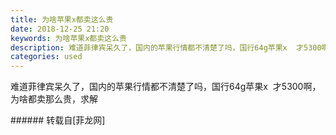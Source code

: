 ```yaml
---
title: 为啥苹果x都卖这么贵
date: 2018-12-25 21:20
keywords: 为啥苹果x都卖这么贵
description: 难道菲律宾呆久了，国内的苹果行情都不清楚了吗，国行64g苹果x  才5300啊，为啥都卖那么贵，求解
categories: used
---
```

<td class="t_f" id="postmessage_2558084">

难道菲律宾呆久了，国内的苹果行情都不清楚了吗，国行64g苹果x  才5300啊，为啥都卖那么贵，求解<br/>
</td>
###### 转载自[菲龙网]